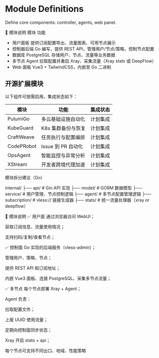 # Module Definitions

Define core components: controller, agents, web panel.

🧩 模块说明
模块	功能
- 用户面板	提供订阅配置导出、流量图表、可用节点展示
- 控制器后端	Go 编写，提供 REST API，管理用户/节点/策略，控制节点配置
- 数据库	PostgreSQL 存储用户、节点、流量等业务数据
- 多节点 Agent	拉取配置并重启 Xray、采集流量（Xray stats 或 DeepFlow）
- Web 面板	Vue3 + TailwindCSS，内嵌至 Go 二进制
## 开源扩展模块

以下组件可按需启用，集成状态如下：

| 模块 | 功能 | 集成状态 |
| ---- | ---- | ---- |
| PulumiGo | 多云基础设施自动化 | 计划集成 |
| KubeGuard | K8s 集群备份与恢复 | 计划集成 |
| CraftWeave | 任务执行与配置编排 | 计划集成 |
| CodePRobot | Issue 到 PR 自动化 | 计划集成 |
| OpsAgent | 智能监控与异常分析 | 计划集成 |
| XStream | 开发者跨境代理加速 | 计划集成 |

模块拆分建议（Go）

internal/
├── api/              # Gin API 实现
├── model/            # GORM 数据模型
├── service/          # 用户管理、节点控制逻辑
├── agent/            # 多节点配置管理逻辑
├── subscription/     # vless:// 链接生成器
├── stats/            # 统一流量处理器（xray or deepflow）

📌 模块说明
✅ 用户面
通过浏览器访问 WebUI；

获取订阅信息、流量使用情况；

支持扫码/复制/查看节点；

✅ 控制面
Go 实现的后端服务（vless-admin）；

管理用户、策略、节点；

提供 REST API 和订阅地址；

内嵌 Vue3 面板、连接 PostgreSQL、采集多节点流量；

✅ 多节点
每个节点部署 Xray + Agent；

Agent 负责：

拉取配置文件；

上报 UUID 使用流量；

定期向控制面同步状态；

Xray 开启 stats + api；

每个节点可支持不同出口、地域、性能策略

